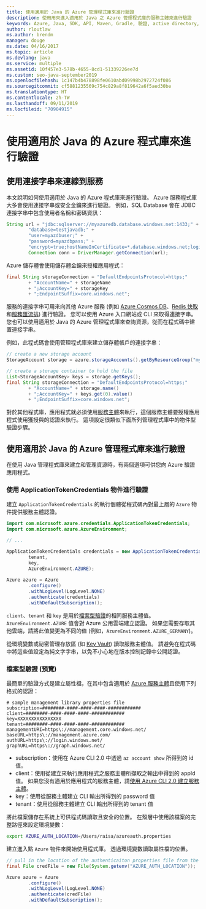 ```yaml
---
title: 使用適用於 Java 的 Azure 管理程式庫來進行驗證
description: 使用用來進入適用於 Java 之 Azure 管理程式庫的服務主體來進行驗證
keywords: Azure, Java, SDK, API, Maven, Gradle, 驗證, active directory, 服務主體
author: rloutlaw
ms.author: brendm
manager: douge
ms.date: 04/16/2017
ms.topic: article
ms.devlang: java
ms.service: multiple
ms.assetid: 10f457e3-578b-4655-8cd1-51339226ee7d
ms.custom: seo-java-september2019
ms.openlocfilehash: 1c147b4b478898fe0610abd09998b2972724f086
ms.sourcegitcommit: cf5881235569c754c829a8f819642a6f5aed30be
ms.translationtype: HT
ms.contentlocale: zh-TW
ms.lasthandoff: 09/11/2019
ms.locfileid: "70904915"
---
```

# <a name="authenticate-with-the-azure-libraries-for-java"></a>使用適用於 Java 的 Azure 程式庫來進行驗證 

## <a name="connect-to-services-with-connection-strings"></a>使用連接字串來連線到服務

本文說明如何使用適用於 Java 的 Azure 程式庫來進行驗證。 Azure 服務程式庫大多會使用連接字串或安全金鑰來進行驗證。 例如，SQL Database 會在 JDBC 連接字串中包含使用者名稱和密碼資訊：

```java
String url = "jdbc:sqlserver://myazuredb.database.windows.net:1433;" + 
        "database=testjavadb;" + 
        "user=myazdbuser;" +
        "password=myazdbpass;" +
        "encrypt=true;hostNameInCertificate=*.database.windows.net;loginTimeout=30;";
        Connection conn = DriverManager.getConnection(url);
```

Azure 儲存體會使用儲存體金鑰來授權應用程式：

```java
final String storageConnection = "DefaultEndpointsProtocol=https;"
        + "AccountName=" + storageName 
        + ";AccountKey=" + storageKey
        + ";EndpointSuffix=core.windows.net";
```

服務的連接字串可用來向其他 Azure 服務 (例如 [Azure Cosmos DB](https://docs.microsoft.com/azure/cosmos-db/sql-api-java-application#UseService)、[Redis 快取](https://docs.microsoft.com/azure/redis-cache/cache-java-get-started)和[服務匯流排](https://docs.microsoft.com/azure/service-bus-messaging/service-bus-java-how-to-use-queues)) 進行驗證。 您可以使用 Azure 入口網站或 CLI 來取得連接字串。  您也可以使用適用於 Java 的 Azure 管理程式庫來查詢資源，從而在程式碼中建置連接字串。 

例如，此程式碼會使用管理程式庫來建立儲存體帳戶的連接字串：

```java
// create a new storage account
StorageAccount storage = azure.storageAccounts().getByResourceGroup("myResourceGroup","myStorageAccount");

// create a storage container to hold the file
List<StorageAccountKey> keys = storage.getKeys();
final String storageConnection = "DefaultEndpointsProtocol=https;"
        + "AccountName=" + storage.name()
        + ";AccountKey=" + keys.get(0).value()
        + ";EndpointSuffix=core.windows.net";
```

對於其他程式庫，應用程式就必須使用[服務主體](https://docs.microsoft.com/azure/active-directory/develop/active-directory-application-objects)來執行，這個服務主體要授權應用程式使用獲授與的認證來執行。 這項設定很類似下面所列管理程式庫中的物件型驗證步驟。

<a name="mgmt-auth"></a>

##  <a name="authenticate-with-the-azure-management-libraries-for-java"></a>使用適用於 Java 的 Azure 管理程式庫來進行驗證

在使用 Java 管理程式庫來建立和管理資源時，有兩個選項可供您向 Azure 驗證應用程式。

### <a name="authenticate-with-an-applicationtokencredentials-object"></a>使用 ApplicationTokenCredentials 物件進行驗證

建立 `ApplicationTokenCredentials` 的執行個體從程式碼內對最上層的 `Azure` 物件提供服務主體認證。

```java
import com.microsoft.azure.credentials.ApplicationTokenCredentials;
import com.microsoft.azure.AzureEnvironment;

// ...

ApplicationTokenCredentials credentials = new ApplicationTokenCredentials(client, 
        tenant,
        key, 
        AzureEnvironment.AZURE);
        
Azure azure = Azure
        .configure()
        .withLogLevel(LogLevel.NONE)
        .authenticate(credentials)
        .withDefaultSubscription();
```

`client`、`tenant` 和 `key` 是用於[檔案型驗證](#mgmt-file)的相同服務主體值。 `AzureEnvironment.AZURE` 值會對 Azure 公用雲端建立認證。 如果您需要存取其他雲端，請將此值變更為不同的值 (例如，`AzureEnvironment.AZURE_GERMANY`)。  

 從環境變數或祕密管理存放區 (如 [Key Vault](/azure/key-vault/key-vault-whatis)) 讀取服務主體值。 請避免在程式碼中將這些值設定為純文字字串，以免不小心地在版本控制記錄中公開認證。   

<a name="mgmt-file"></a>

### <a name="file-based-authentication-preview"></a>檔案型驗證 (預覽)

最簡單的驗證方式是建立屬性檔，在其中包含適用於 [Azure 服務主體](https://docs.microsoft.com/azure/active-directory/develop/active-directory-application-objects)且使用下列格式的認證：

```text
# sample management library properties file
subscription=########-####-####-####-############
client=########-####-####-####-############
key=XXXXXXXXXXXXXXXX
tenant=########-####-####-####-############
managementURI=https\://management.core.windows.net/
baseURL=https\://management.azure.com/
authURL=https\://login.windows.net/
graphURL=https\://graph.windows.net/
```

- subscription：使用在 Azure CLI 2.0 中透過 `az account show` 所得到的 id  值。
- client：使用從建立來執行應用程式之服務主體所擷取之輸出中得到的 appId  值。 如果您沒有適用於應用程式的服務主體，請[使用 Azure CLI 2.0 建立服務主體](https://docs.microsoft.com/cli/azure/create-an-azure-service-principal-azure-cli)。
- key：使用從服務主體建立 CLI 輸出所得到的 password  值 
- tenant：使用從服務主體建立 CLI 輸出所得到的 tenant  值

將此檔案儲存在系統上可供程式碼讀取且安全的位置。 在殼層中使用該檔案的完整路徑來設定環境變數：

```bash
export AZURE_AUTH_LOCATION=/Users/raisa/azureauth.properties
```

建立進入點 `Azure` 物件來開始使用程式庫。 透過環境變數讀取屬性檔的位置。

```java
// pull in the location of the authenticaiton properties file from the environment 
final File credFile = new File(System.getenv("AZURE_AUTH_LOCATION"));

Azure azure = Azure
        .configure()
        .withLogLevel(LogLevel.NONE)
        .authenticate(credFile)
        .withDefaultSubscription();
```



